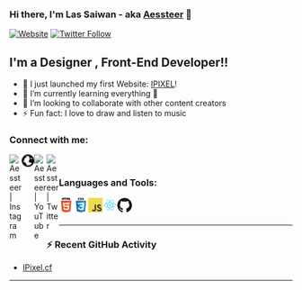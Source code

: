 ### Hi there, I'm Las Saiwan - aka [Aessteer][instagram] 👋 

[![Website](https://img.shields.io/website?label=ipxel.com&style=for-the-badge&url=https%3A%2F%2Fipixel.cf)](https://ipixel.cf)
[![Twitter Follow](https://img.shields.io/twitter/follow/Aessteer?color=1DA1F2&logo=twitter&style=for-the-badge)](https://twitter.com/intent/follow?original_referer=https%3A%2F%2Fgithub.com%2FcodeSTACKr&screen_name=Aessteer)

## I'm a Designer , Front-End Developer!!

- 🔭 I just launched my first Website: [IPIXEL][website]!
- 🌱 I’m currently learning everything 🤣
- 👯 I’m looking to collaborate with other content creators
- ⚡ Fun fact: I love to draw and listen to music 

### Connect with me:
[<img align="left" alt="Aessteer | Instagram" width="22px" src="https://cdn.jsdelivr.net/npm/simple-icons@v3/icons/instagram.svg" />][instagram]
[<img align="left" alt="ipixel.cf" width="22px" src="https://raw.githubusercontent.com/iconic/open-iconic/master/svg/globe.svg" />][website]
[<img align="left" alt="Aessteer | YouTube" width="22px" src="https://cdn.jsdelivr.net/npm/simple-icons@v3/icons/youtube.svg" />][youtube]
[<img align="left" alt="Aessteer | Twitter" width="22px" src="https://cdn.jsdelivr.net/npm/simple-icons@v3/icons/twitter.svg" />][twitter]


<br />

### Languages and Tools:

[<img align="left" alt="HTML5" width="26px" src="https://raw.githubusercontent.com/github/explore/80688e429a7d4ef2fca1e82350fe8e3517d3494d/topics/html/html.png" />][webdevplaylist]
[<img align="left" alt="CSS3" width="26px" src="https://raw.githubusercontent.com/github/explore/80688e429a7d4ef2fca1e82350fe8e3517d3494d/topics/css/css.png" />][cssplaylist]
[<img align="left" alt="JavaScript" width="26px" src="https://raw.githubusercontent.com/github/explore/80688e429a7d4ef2fca1e82350fe8e3517d3494d/topics/javascript/javascript.png" />][jsplaylist]
[<img align="left" alt="React" width="26px" src="https://raw.githubusercontent.com/github/explore/80688e429a7d4ef2fca1e82350fe8e3517d3494d/topics/react/react.png" />][reactplaylist]
[<img align="left" alt="GitHub" width="26px" src="https://raw.githubusercontent.com/github/explore/78df643247d429f6cc873026c0622819ad797942/topics/github/github.png" />][github.com]

<br />
<br />

---

### ⚡ Recent GitHub Activity

<!-- YOUTUBE:START -->
- [IPixel.cf](https://www.ipixel.cf)
<!-- YOUTUBE:END -->


---


[website]: https://ipixel.cf
[twitter]: https://twitter.com/Aessteer
[youtube]: https://youtube.com/Aessteer
[instagram]: https://instagram.com/Aessteer
[webdevplaylist]: https://www.youtube.com/Aessteer
[jsplaylist]: https://www.youtube.com/Aessteer
[cssplaylist]: https://www.youtube.com/Aessteer
[reactplaylist]: https://www.youtube.com/Aessteer
[github.com]: https://github.com
